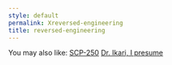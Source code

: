 ```yaml
---
style: default
permalink: Xreversed-engineering
title: reversed-engineering
---
```

You may also like:
[SCP-250](http://scp-wiki.net/scp-250)
[Dr. Ikari, I presume](http://scp-wiki.net/dr-ikari-i-presume)
